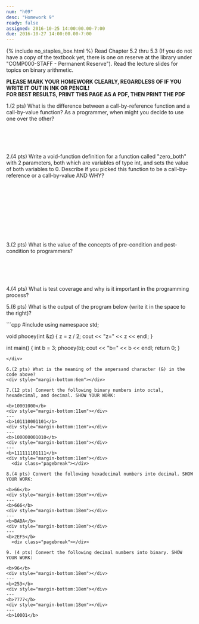```yaml
---
num: "h09"
desc: "Homework 9"
ready: false
assigned: 2016-10-25 14:00:00.00-7:00
due: 2016-10-27 14:00:00.00-7:00
---
```

{% include no_staples_box.html %}
Read Chapter 5.2 thru 5.3 (If you do not have a copy of the textbook yet, there is one on reserve at the library under "COMP000-STAFF - Permanent Reserve"). Read the lecture slides for topics on binary arithmetic.

<b>PLEASE MARK YOUR HOMEWORK CLEARLY, REGARDLESS OF IF YOU WRITE IT OUT IN INK OR PENCIL!<br/>
FOR BEST RESULTS, PRINT THIS PAGE AS A PDF, THEN PRINT THE PDF</b>

1.(2 pts) What is the difference between a call-by-reference function and a call-by-value function? As a programmer, when might you decide to use one over the other?
<div style="margin-bottom:6em"></div>

2.(4 pts) Write a void-function definition for a function called "zero_both" with 2 parameters, both which are variables of type int, and sets the value of both variables to 0. Describe if you picked this function to be a call-by-reference or a call-by-value AND WHY?
<div style="margin-bottom:12em"></div>

3.(2 pts) What is the value of the concepts of pre-condition and post-condition to programmers?
<div style="margin-bottom:6em"></div>

4.(4 pts) What is test coverage and why is it important in the programming process? 
  <div class="pagebreak"></div>

5.(6 pts) What is the output of the program below (write it in the space to the right)?

<div markdown="1">
```cpp
#include <iostream>
using namespace std;

void phooey(int &z) {
	z = z / 2;
	cout << "z=" << z << endl; 
	}

int main() {
	int b = 3;
	phooey(b);
	cout << "b=" << b << endl; 
	return 0;
	}
```
</div>

6.(2 pts) What is the meaning of the ampersand character (&) in the code above?
<div style="margin-bottom:6em"></div>

7.(12 pts) Convert the following binary numbers into octal, hexadecimal, and decimal. SHOW YOUR WORK:

<b>10001000</b>
<div style="margin-bottom:11em"></div>
---
<b>101110001101</b>
<div style="margin-bottom:11em"></div>
---
<b>100000001010</b>
<div style="margin-bottom:11em"></div>
---
<b>111111101111</b>
<div style="margin-bottom:11em"></div>
  <div class="pagebreak"></div>

8.(4 pts) Convert the following hexadecimal numbers into decimal. SHOW YOUR WORK:

<b>66</b>
<div style="margin-bottom:18em"></div>
---
<b>666</b>
<div style="margin-bottom:18em"></div>
---
<b>BABA</b>
<div style="margin-bottom:18em"></div>
---
<b>2EF5</b>
  <div class="pagebreak"></div>

9. (4 pts) Convert the following decimal numbers into binary. SHOW YOUR WORK:

<b>96</b>
<div style="margin-bottom:18em"></div>
---
<b>253</b>
<div style="margin-bottom:18em"></div>
---
<b>7777</b>
<div style="margin-bottom:18em"></div>
---
<b>10001</b>

